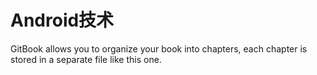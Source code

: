 # Android技术

GitBook allows you to organize your book into chapters, each chapter is stored in a separate file like this one.
